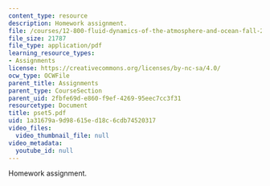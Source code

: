 ```yaml
---
content_type: resource
description: Homework assignment.
file: /courses/12-800-fluid-dynamics-of-the-atmosphere-and-ocean-fall-2004/1a31679a9d98615ed18c6cdb74520317_pset5.pdf
file_size: 21787
file_type: application/pdf
learning_resource_types:
- Assignments
license: https://creativecommons.org/licenses/by-nc-sa/4.0/
ocw_type: OCWFile
parent_title: Assignments
parent_type: CourseSection
parent_uid: 2fbfe69d-e860-f9ef-4269-95eec7cc3f31
resourcetype: Document
title: pset5.pdf
uid: 1a31679a-9d98-615e-d18c-6cdb74520317
video_files:
  video_thumbnail_file: null
video_metadata:
  youtube_id: null
---
```

Homework assignment.